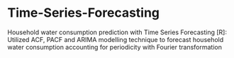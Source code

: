 # Time-Series-Forecasting
Household water consumption prediction with Time Series Forecasting [R]: Utilized ACF, PACF and ARIMA modelling technique to forecast household water consumption accounting for periodicity with Fourier transformation 
